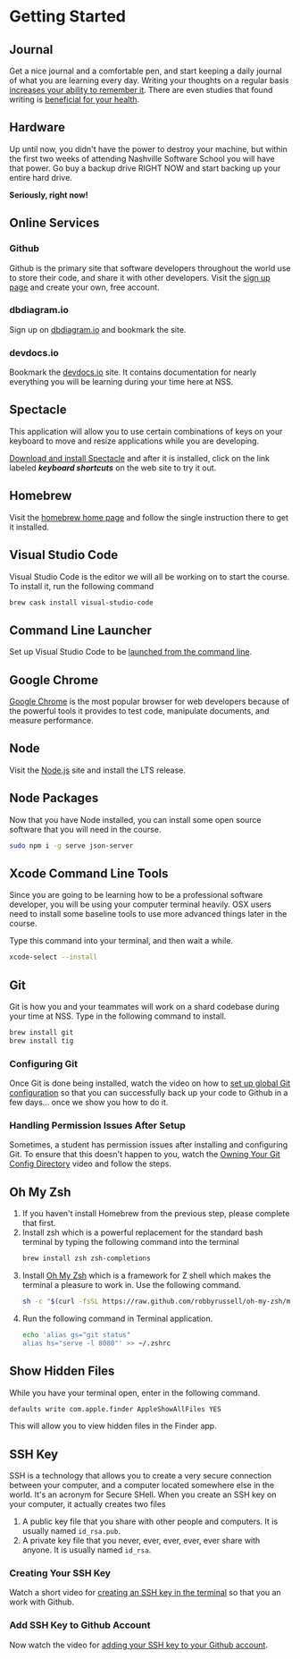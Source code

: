 # Getting Started

## Journal

Get a nice journal and a comfortable pen, and start keeping a daily journal of what you are learning every day. Writing your thoughts on a regular basis [increases your ability to remember it](https://www.lifehack.org/articles/featured/writing-and-remembering-why-we-remember-what-we-write.html). There are even studies that found writing is [beneficial for your health](https://www.apa.org/monitor/sep01/keepdiary.aspx).

## Hardware

Up until now, you didn't have the power to destroy your machine, but within the first two weeks of attending Nashville Software School you will have that power. Go buy a backup drive RIGHT NOW and start backing up your entire hard drive.

**Seriously, right now!**

## Online Services

### Github

Github is the primary site that software developers throughout the world use to store their code, and share it with other developers. Visit the [sign up page](https://github.com/join) and create your own, free account.

### dbdiagram.io

Sign up on [dbdiagram.io](https://dbdiagram.io) and bookmark the site.

### devdocs.io

Bookmark the [devdocs.io](https://devdocs.io/) site. It contains documentation for nearly everything you will be learning during your time here at NSS.

## Spectacle

This application will allow you to use certain combinations of keys on your keyboard to move and resize applications while you are developing.

[Download and install Spectacle](https://www.spectacleapp.com/) and after it is installed, click on the link labeled _**keyboard shortcuts**_ on the web site to try it out.

## Homebrew

Visit the [homebrew home page](http://brew.sh/) and follow the single instruction there to get it installed.

## Visual Studio Code

Visual Studio Code is the editor we will all be working on to start the course. To install it, run the following command

```sh
brew cask install visual-studio-code
```

## Command Line Launcher

Set up Visual Studio Code to be [launched from the command line](https://code.visualstudio.com/docs/setup/mac).


## Google Chrome

[Google Chrome](https://www.google.com/chrome/browser/desktop/index.html) is the most popular browser for web developers because of the powerful tools it provides to test code, manipulate documents, and measure performance.

## Node

Visit the [Node.js](https://www.nodejs.org) site and install the LTS release.

## Node Packages

Now that you have Node installed, you can install some open source software that you will need in the course.

```sh
sudo npm i -g serve json-server
```

## Xcode Command Line Tools

Since you are going to be learning how to be a professional software developer, you will be using your computer terminal heavily. OSX users need to install some baseline tools to use more advanced things later in the course.

Type this command into your terminal, and then wait a while.

```sh
xcode-select --install
```

## Git

Git is how you and your teammates will work on a shard codebase during your time at NSS. Type in the following command to install.

```sh
brew install git
brew install tig
```

### Configuring Git

Once Git is done being installed, watch the video on how to [set up global Git configuration](https://youtu.be/66EB9oxGMzQ) so that you can successfully back up your code to Github in a few days... once we show you how to do it.

### Handling Permission Issues After Setup

Sometimes, a student has permission issues after installing and configuring Git. To ensure that this doesn't happen to you, watch the [Owning Your Git Config Directory](https://youtu.be/exva3J_jojc) video and follow the steps.

## Oh My Zsh

1. If you haven't install Homebrew from the previous step, please complete that first.
1. Install zsh which is a powerful replacement for the standard bash terminal by typing the following command into the terminal
    ```sh
    brew install zsh zsh-completions
    ```
1. Install [Oh My Zsh](http://ohmyz.sh/) which is a framework for Z shell which makes the terminal a pleasure to work in. Use the following command.
    ```sh
    sh -c "$(curl -fsSL https://raw.github.com/robbyrussell/oh-my-zsh/master/tools/install.sh)"
    ```
1. Run the following command in Terminal application.
    ```sh
    echo 'alias gs="git status"
    alias hs="serve -l 8080"' >> ~/.zshrc
    ```

## Show Hidden Files

While you have your terminal open, enter in the following command.

```sh
defaults write com.apple.finder AppleShowAllFiles YES
```

This will allow you to view hidden files in the Finder app.

## SSH Key

SSH is a technology that allows you to create a very secure connection between your computer, and a computer located somewhere else in the world. It's an acronym for Secure SHell. When you create an SSH key on your computer, it actually creates two files

1. A public key file that you share with other people and computers. It is usually named `id_rsa.pub`.
1. A private key file that you never, ever, ever, ever, ever share with anyone. It is usually named `id_rsa`.

### Creating Your SSH Key

Watch a short video for [creating an SSH key in the terminal](https://youtu.be/znRMcNG9_qQ) so that you an work with Github.

### Add SSH Key to Github Account

Now watch the video for [adding your SSH key to your Github account](https://youtu.be/8hlmIObpMd4).

